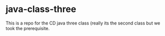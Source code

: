 # java-class-three

This is a repo for the CD java three class (really its the second class but we took the prerequisite.  
